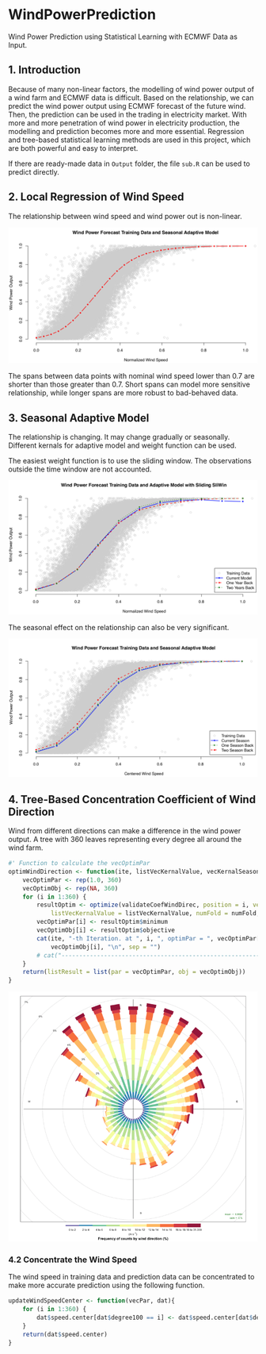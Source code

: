 # WindPowerPrediction

Wind Power Prediction using Statistical Learning with ECMWF Data as Input.

## 1. Introduction

Because of many non-linear factors, the modelling of wind power output of a wind farm and ECMWF data is difficult. Based on the relationship, we can predict the wind power output using ECMWF forecast of the future wind. Then, the prediction can be used in the trading in electricity market. With more and more penetration of wind power in electricity production, the modelling and prediction becomes more and more essential. Regression and tree-based statistical learning methods are used in this project, which are both powerful and easy to interpret.

If there are ready-made data in `Output` folder, the file `sub.R` can be used to predict directly.

## 2. Local Regression of Wind Speed

The relationship between wind speed and wind power out is non-linear.

![Local Regression of Wind Speed and Power Output](./src/Image/103.png)

The spans between data points with nominal wind speed lower than 0.7 are shorter than those greater than 0.7. Short spans can model more sensitive relationship, while longer spans are more robust to bad-behaved data.

## 3. Seasonal Adaptive Model

The relationship is changing. It may change gradually or seasonally. Different kernals for adaptive model and weight function can be used.

The easiest weight function is to use the sliding window. The observations outside the time window are not accounted.

![Adaptive Local Regression with Sliding Window of Wind Speed and Power Output](./src/Image/102.png)

The seasonal effect on the relationship can also be very significant.

![Seasonal Adaptive Local Regression of Wind Speed and Power Output](./src/Image/101.png)

## 4. Tree-Based Concentration Coefficient of Wind Direction

Wind from different directions can make a difference in the wind power output. A tree with 360 leaves representing every degree all around the wind farm.

```R
#' Function to calculate the vecOptimPar
optimWindDirection <- function(ite, listVecKernalValue, vecKernalSeason, dat = datfTrain){
    vecOptimPar <- rep(1.0, 360)
    vecOptimObj <- rep(NA, 360)
    for (i in 1:360) {
        resultOptim <- optimize(validateCoefWindDirec, position = i, vecKernal = vecKernal,
            listVecKernalValue = listVecKernalValue, numFold = numFold, dat = datfTrain, lower = 0.6, upper = 1.1)
        vecOptimPar[i] <- resultOptim$minimum
        vecOptimObj[i] <- resultOptim$objective
        cat(ite, "-th Iteration. at ", i, ", optimPar = ", vecOptimPar[i], ", optimObj = ",
            vecOptimObj[i], "\n", sep = "")
        # cat("--------------------------------------------------------------------------------\n")
    }
    return(listResult = list(par = vecOptimPar, obj = vecOptimObj))
}
```

![Wind Rose Diagram of Wind Speed all around the Wind Farm](./src/Image/104.png)

### 4.2 Concentrate the Wind Speed

The wind speed in training data and prediction data can be concentrated to make more accurate prediction using the following function.

```R
updateWindSpeedCenter <- function(vecPar, dat){
    for (i in 1:360) {
        dat$speed.center[dat$degree100 == i] <- dat$speed.center[dat$degree100 == i] * vecPar[i]
    }
    return(dat$speed.center)
}
```

